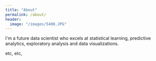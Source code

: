 ```yaml
---
title: "About"
permalink: /about/
header:
  image: "/images/5408.JPG"
---
```


I'm a future data scientist who excels at statistical learning, predictive analytics, exploratory analysis and data visualizations.

etc, etc,
